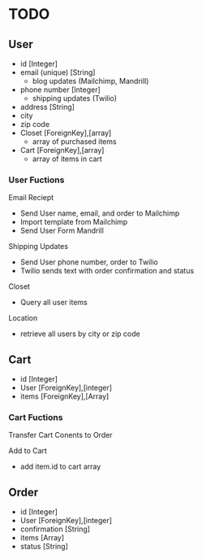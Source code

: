 # TODO

## User

- id [Integer]
- email (unique) [String]
  - blog updates (Mailchimp, Mandrill)
- phone number [Integer]
  - shipping updates (Twilio)
- address [String]
- city
- zip code
- Closet [ForeignKey],[array]
  - array of purchased items
- Cart [ForeignKey],[array]
  - array of items in cart

### User Fuctions

Email Reciept

- Send User name, email, and order to Mailchimp
- Import template from Mailchimp
- Send User Form Mandrill

Shipping Updates

- Send User phone number, order to Twilio
- Twilio sends text with order confirmation and status

Closet

- Query all user items

Location

- retrieve all users by city or zip code

## Cart

- id [Integer]
- User [ForeignKey],[integer]
- items [ForeignKey],[Array]

### Cart Fuctions

Transfer Cart Conents to Order

Add to Cart

- add item.id to cart array

## Order

- id [Integer]
- User [ForeignKey],[integer]
- confirmation [String]
- items [Array]
- status [String]
